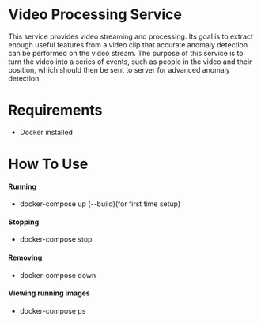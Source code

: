 # Video Processing Service 
This service provides video streaming and processing. Its goal is to extract enough useful features from a video clip that accurate anomaly detection can be performed on the video stream. The purpose of this service is to turn the video into a series of events, such as people in the video and their position, which should then be sent to server for advanced anomaly detection.

# Requirements
- Docker installed 

# How To Use
#### Running
- docker-compose up (--build)(for first time setup)
#### Stopping
- docker-compose stop
#### Removing
- docker-compose down
#### Viewing running images
- docker-compose ps
